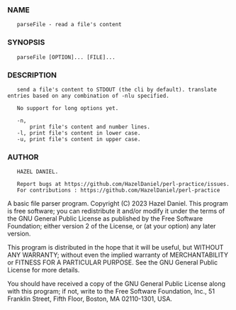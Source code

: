 ### NAME
       parseFile - read a file's content
### SYNOPSIS
       parseFile [OPTION]... [FILE]...

### DESCRIPTION
       send a file's content to STDOUT (the cli by default). translate entries based on any combination of -nlu specified.

       No support for long options yet.

       -n,
           print file's content and number lines.
       -l, print file's content in lower case.
       -u, print file's content in upper case.

### AUTHOR
       HAZEL DANIEL.
       
       Report bugs at https://github.com/HazelDaniel/perl-practice/issues.
       For contributions : https://github.com/HazelDaniel/perl-practice

A basic file parser program.
Copyright (C) 2023 Hazel Daniel. 
This program is free software; you can redistribute it and/or
modify it under the terms of the GNU General Public License
as published by the Free Software Foundation; either version 2
of the License, or (at your option) any later version.

This program is distributed in the hope that it will be useful,
but WITHOUT ANY WARRANTY; without even the implied warranty of
MERCHANTABILITY or FITNESS FOR A PARTICULAR PURPOSE.  See the
GNU General Public License for more details.

You should have received a copy of the GNU General Public License
along with this program; if not, write to the Free Software
Foundation, Inc., 51 Franklin Street, Fifth Floor, Boston, MA  02110-1301, USA.

